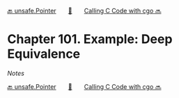 [🔙 unsafe.Pointer][previous-chapter]&nbsp;&nbsp;&nbsp;&nbsp;&nbsp;&nbsp;&nbsp;[🏡][readme]&nbsp;&nbsp;&nbsp;&nbsp;&nbsp;&nbsp;&nbsp;[Calling C Code with cgo 🔜][upcoming-chapter]

# Chapter 101. Example: Deep Equivalence

_Notes_

[🔙 unsafe.Pointer][previous-chapter]&nbsp;&nbsp;&nbsp;&nbsp;&nbsp;&nbsp;&nbsp;[🏡][readme]&nbsp;&nbsp;&nbsp;&nbsp;&nbsp;&nbsp;&nbsp;[Calling C Code with cgo 🔜][upcoming-chapter]

[readme]: README.md
[previous-chapter]: ch100-unsafe.pointer.md
[upcoming-chapter]: ch102-calling-c-code-with-cgo.md